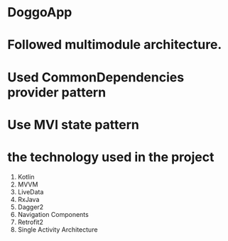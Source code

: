 # DoggoApp

# Followed multimodule architecture. 
# Used CommonDependencies provider pattern
# Use MVI state pattern

# the technology used in the project
1. Kotlin
2. MVVM
3. LiveData
4. RxJava
5. Dagger2
6. Navigation Components
7. Retrofit2
8. Single Activity Architecture
